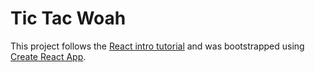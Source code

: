 # Tic Tac Woah
This project follows the [React intro tutorial](https://reactjs.org/tutorial/tutorial.html) and was bootstrapped using [Create React App](https://github.com/facebook/create-react-app).
